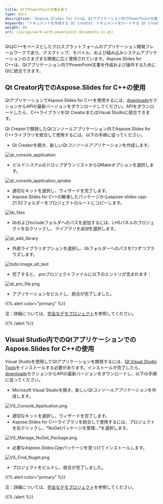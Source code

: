 ```yaml
---
title: QtでPowerPoint文書を扱う
type: docs
description: "Aspose.Slides for C++は、Qtアプリケーション内でPowerPoint文書を作成および操作するためにQtに統合できます。"
keywords: "ドキュメントを作成する Qt Creator、ドキュメントをロードする Qt Creator、Qt CreatorでAspose C++を使用する、Aspose C++でドキュメントをロードする、Aspose.Slides C++でサポートされるフォーマットをロードする"
weight: 60
url: /ja/cpp/work-with-powerpoint-documents-in-qt/
---
```


QtはC++をベースとしたクロスプラットフォームのアプリケーション開発フレームワークであり、デスクトップ、モバイル、および組み込みシステムアプリケーションのさまざまな開発に広く使用されています。Aspose.Slides for C++は、Qtアプリケーション内でPowerPoint文書を作成および操作するためにQtに統合できます。

## Qt Creator内でのAspose.Slides for C++の使用

QtアプリケーションでAspose.Slides for C++を使用するには、[downloads](https://downloads.aspose.com/slides/cpp)セクションからAPIの最新バージョンをダウンロードしてください。APIをダウンロードしたら、C++ライブラリをQt CreatorまたはVisual Studioに統合できます。

Qt Creatorで開発したQtコンソールアプリケーション内でAspose.Slides for C++ライブラリを統合して使用するには、以下の手順に従ってください。

- Qt Creatorを開き、新しい*Qtコンソールアプリケーション*を作成します。

![qt_console_application](qt-console-application.png)

- *ビルドシステム*のドロップダウンリストからQMakeオプションを選択します。

![qt_console_application_qmake](qt-console-application-qmake.png)

- 適切なキットを選択し、ウィザードを完了します。
- Aspose.Slides for C++の解凍したパッケージからaspose-slides-cpp-21.02フォルダーをプロジェクトのルートにコピーします。

![lib_files](aspose.slides-lib-files.png)

- libおよびincludeフォルダへのパスを追加するには、LHSパネルのプロジェクトを右クリックし、*ライブラリを追加*を選択します。

![qt_add_library](qt_add_library.png)

- 外部ライブラリオプションを選択し、libフォルダーへのパスを1つずつブラウズします。

![todo:image_alt_text](qt-add-external-library.png)

- 完了すると、.proプロジェクトファイルに以下のエントリが含まれます：

![qt_pro_file.png](qt-pro-file.png)

- アプリケーションをビルドし、統合が完了しました。

{{% alert color="primary" %}}

注：詳細については、[完全なデモプロジェクト](https://github.com/aspose-slides/Aspose.Slides-for-C/tree/master/QtDemos/QtCreator/Qt_AsposeSlides_QMake)を参照してください。

{{% /alert %}}

## Visual Studio内でのQtアプリケーションでのAspose.Slides for C++の使用

Visual Studioを使用してQtアプリケーションを開発するには、[Qt Visual Studio Tools](https://marketplace.visualstudio.com/items?itemName=TheQtCompany.QtVisualStudioTools-19123)をインストールする必要があります。インストールが完了したら、[downloads](https://downloads.aspose.com/slides/cpp)セクションからAPIの最新バージョンをダウンロードし、以下の手順に従ってください。

- Microsoft Visual Studioを開き、新しい*Qtコンソールアプリケーション*を作成します。

![VS_Console_Application.png](vs-console-application.png)

- 適切なキットを選択し、ウィザードを完了します。
- Aspose.Slides for C++ライブラリを統合して使用するには、プロジェクトを右クリックし、*NuGetパッケージを管理...*を選択します。

![VS_Manage_NuGet_Package.png](vs-manage-nuget-package.png)

- 必要な*Aspose.Slides.Cpp*パッケージを見つけてインストールします。

![VS_Find_Nuget.png](vs-find-nuget.png)

- プロジェクトをビルドし、統合が完了しました。

{{% alert color="primary" %}}

注：詳細については、[完全なデモプロジェクト](https://github.com/aspose-slides/Aspose.Slides-for-C/tree/master/QtDemos/Visual%20Studio/Qt_AsposeSlides_VS)を参照してください。

{{% /alert %}}